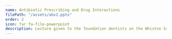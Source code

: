 ```yaml
---
name: Antibiotic Prescribing and Drug Interactions
filePath: "/assets/abx2.pptx"
order: 2
icon: far fa-file-powerpoint
description: Lecture given to the foundation dentists on the Whiston Scheme 2018-2019
---
```

